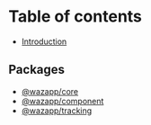 # Table of contents

- [Introduction](introduction.md)

## Packages

- [@wazapp/core](../packages/@wazapp/core/README.md)
- [@wazapp/component](../packages/@wazapp/component/README.md)
- [@wazapp/tracking](../packages/@wazapp/tracking/README.md)